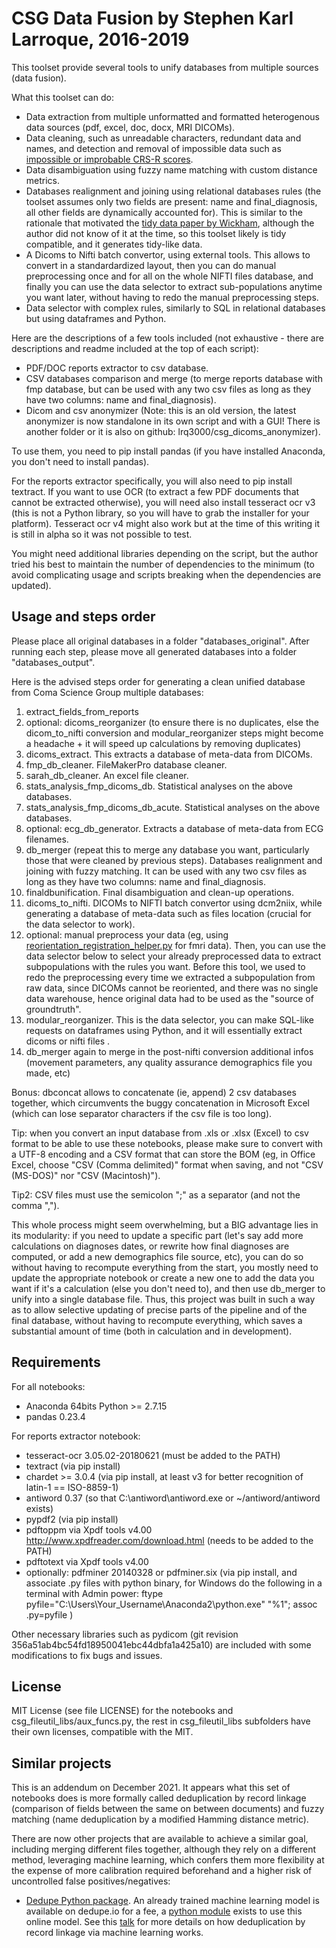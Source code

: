 # CSG Data Fusion by Stephen Karl Larroque, 2016-2019

This toolset provide several tools to unify databases from multiple sources (data fusion).

What this toolset can do:
* Data extraction from multiple unformatted and formatted heterogenous data sources (pdf, excel, doc, docx, MRI DICOMs).
* Data cleaning, such as unreadable characters, redundant data and names, and detection and removal of impossible data such as [impossible or improbable CRS-R scores](https://pubmed.ncbi.nlm.nih.gov/26944708/).
* Data disambiguation using fuzzy name matching with custom distance metrics.
* Databases realignment and joining using relational databases rules (the toolset assumes only two fields are present: name and final_diagnosis, all other fields are dynamically accounted for). This is similar to the rationale that motivated the [tidy data paper by Wickham](https://doi.org/10.18637/jss.v059.i10), although the author did not know of it at the time, so this toolset likely is tidy compatible, and it generates tidy-like data.
* A Dicoms to Nifti batch convertor, using external tools. This allows to convert in a standardardized layout, then you can do manual preprocessing once and for all on the whole NIFTI files database, and finally you can use the data selector to extract sub-populations anytime you want later, without having to redo the manual preprocessing steps.
* Data selector with complex rules, similarly to SQL in relational databases but using dataframes and Python.

Here are the descriptions of a few tools included (not exhaustive - there are descriptions and readme included at the top of each script):
* PDF/DOC reports extractor to csv database.
* CSV databases comparison and merge (to merge reports database with fmp database, but can be used with any two csv files as long as they have two columns: name and final_diagnosis).
* Dicom and csv anonymizer (Note: this is an old version, the latest anonymizer is now standalone in its own script and with a GUI! There is another folder or it is also on github: lrq3000/csg_dicoms_anonymizer).

To use them, you need to pip install pandas (if you have installed Anaconda, you don't need to install pandas).

For the reports extractor specifically, you will also need to pip install textract. If you want to use OCR (to extract a few PDF documents that cannot be extracted otherwise), you will need also install tesseract ocr v3 (this is not a Python library, so you will have to grab the installer for your platform). Tesseract ocr v4 might also work but at the time of this writing it is still in alpha so it was not possible to test.

You might need additional libraries depending on the script, but the author tried his best to maintain the number of dependencies to the minimum (to avoid complicating usage and scripts breaking when the dependencies are updated).

## Usage and steps order
Please place all original databases in a folder "databases_original". After running each step, please move all generated databases into a folder "databases_output".

Here is the advised steps order for generating a clean unified database from Coma Science Group multiple databases:

1. extract_fields_from_reports
2. optional: dicoms_reorganizer (to ensure there is no duplicates, else the dicom_to_nifti conversion and modular_reorganizer steps might become a headache + it will speed up calculations by removing duplicates)
3. dicoms_extract. This extracts a database of meta-data from DICOMs.
4. fmp_db_cleaner. FileMakerPro database cleaner.
5. sarah_db_cleaner. An excel file cleaner.
6. stats_analysis_fmp_dicoms_db. Statistical analyses on the above databases.
7. stats_analysis_fmp_dicoms_db_acute. Statistical analyses on the above databases.
8. optional: ecg_db_generator. Extracts a database of meta-data from ECG filenames.
9. db_merger (repeat this to merge any database you want, particularly those that were cleaned by previous steps). Databases realignment and joining with fuzzy matching. It can be used with any two csv files as long as they have two columns: name and final_diagnosis.
10. finaldbunification. Final disambiguation and clean-up operations.
11. dicoms_to_nifti. DICOMs to NIFTI batch convertor using dcm2niix, while generating a database of meta-data such as files location (crucial for the data selector to work).
12. optional: manual preprocess your data (eg, using [reorientation_registration_helper.py](https://github.com/lrq3000/csg_mri_pipelines/blob/master/utils/pathmatcher/reorientation_registration_helper.py) for fmri data). Then, you can use the data selector below to select your already preprocessed data to extract subpopulations with the rules you want. Before this tool, we used to redo the preprocessing every time we extracted a subpopulation from raw data, since DICOMs cannot be reoriented, and there was no single data warehouse, hence original data had to be used as the "source of groundtruth".
13. modular_reorganizer. This is the data selector, you can make SQL-like requests on dataframes using Python, and it will essentially extract dicoms or nifti files .
14. db_merger again to merge in the post-nifti conversion additional infos (movement parameters, any quality assurance demographics file you made, etc)

Bonus: dbconcat allows to concatenate (ie, append) 2 csv databases together, which circumvents the buggy concatenation in Microsoft Excel (which can lose separator characters if the csv file is too long).

Tip: when you convert an input database from .xls or .xlsx (Excel) to csv format to be able to use these notebooks, please make sure to convert with a UTF-8 encoding and a CSV format that can store the BOM (eg, in Office Excel, choose "CSV (Comma delimited)" format when saving, and not "CSV (MS-DOS)" nor "CSV (Macintosh)").

Tip2: CSV files must use the semicolon ";" as a separator (and not the comma ",").

This whole process might seem overwhelming, but a BIG advantage lies in its modularity: if you need to update a specific part (let's say add more calculations on diagnoses dates, or rewrite how final diagnoses are computed, or add a new demographics file source, etc), you can do so without having to recompute everything from the start, you mostly need to update the appropriate notebook or create a new one to add the data you want if it's a calculation (else you don't need to), and then use db_merger to unify into a single database file. Thus, this project was built in such a way as to allow selective updating of precise parts of the pipeline and of the final database, without having to recompute everything, which saves a substantial amount of time (both in calculation and in development).

## Requirements
For all notebooks:
* Anaconda 64bits Python >= 2.7.15
* pandas 0.23.4

For reports extractor notebook:
* tesseract-ocr 3.05.02-20180621 (must be added to the PATH)
* textract (via pip install)
* chardet >= 3.0.4 (via pip install, at least v3 for better recognition of latin-1 == ISO-8859-1)
* antiword 0.37 (so that C:\antiword\antiword.exe or ~/antiword/antiword exists)
* pypdf2 (via pip install)
* pdftoppm via Xpdf tools v4.00 http://www.xpdfreader.com/download.html (needs to be added to the PATH)
* pdftotext via Xpdf tools v4.00
* optionally: pdfminer 20140328 or pdfminer.six (via pip install, and associate .py files with python binary, for Windows do the following in a terminal with Admin power: ftype pyfile="C:\Users\Your_Username\Anaconda2\python.exe" "%1"; assoc .py=pyfile )

Other necessary libraries such as pydicom (git revision 356a51ab4bc54fd18950041ebc44dbfa1a425a10) are included with some modifications to fix bugs and issues.

## License
MIT License (see file LICENSE) for the notebooks and csg_fileutil_libs/aux_funcs.py, the rest in csg_fileutil_libs subfolders have their own licenses, compatible with the MIT.

## Similar projects

This is an addendum on December 2021. It appears what this set of notebooks does is more formally called deduplication by record linkage (comparison of fields between the same on between documents) and fuzzy matching (name deduplication by a modified Hamming distance metric).

There are now other projects that are available to achieve a similar goal, including merging different files together, although they rely on a different method, leveraging machine learning, which confers them more flexibility at the expense of more calibration required beforehand and a higher risk of uncontrolled false positives/negatives:

* [Dedupe Python package](https://github.com/dedupeio/dedupe). An already trained machine learning model is available on dedupe.io for a fee, a [python module](https://github.com/Lyonk71/pandas-dedupe) exists to use this online model. See this [talk](https://www.youtube.com/watch?v=McsTWXeURhA) for more details on how deduplication by record linkage via machine learning works.
